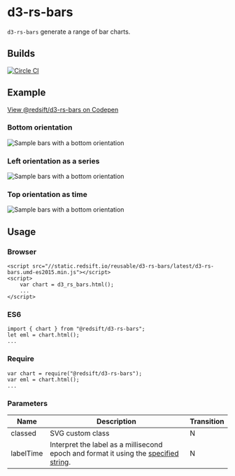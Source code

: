 # d3-rs-bars

`d3-rs-bars` generate a range of bar charts.

## Builds

[![Circle CI](https://circleci.com/gh/Redsift/d3-rs-bars.svg?style=svg)](https://circleci.com/gh/Redsift/d3-rs-bars)

## Example

[View @redsift/d3-rs-bars on Codepen](https://....)

### Bottom orientation

![Sample bars with a bottom orientation](https://bricks.redsift.io/reusable/d3-rs-bars.svg?_datum=[1,200,3100,1000]&orientation=bottom)

### Left orientation as a series

![Sample bars with a bottom orientation](https://bricks.redsift.io/reusable/d3-rs-bars.svg?_datum=[1,200,3100,1000]&orientation=left&fill=global)

### Top orientation as time

![Sample bars with a bottom orientation](https://bricks.redsift.io/reusable/d3-rs-bars.svg?_datum=[{%22v%22:1,%22l%22:1466424812000},{%22v%22:2,%22l%22:1466511212000},{%22v%22:3,%22l%22:1466597612000},{%22v%22:300.5,%22l%22:1466684012000},{%22v%22:4000,%22l%22:1466770412000},{%22v%22:40000,%22l%22:1466856812000}]&orientation=bottom&labelTime=%25a%20%25d)


## Usage

### Browser
	
	<script src="//static.redsift.io/reusable/d3-rs-bars/latest/d3-rs-bars.umd-es2015.min.js"></script>
	<script>
		var chart = d3_rs_bars.html();
		...
	</script>

### ES6

	import { chart } from "@redsift/d3-rs-bars";
	let eml = chart.html();
	...
	
### Require

	var chart = require("@redsift/d3-rs-bars");
	var eml = chart.html();
	...

### Parameters

|Name|Description|Transition|
|----|-----------|----------|
|classed|SVG custom class|N|
|labelTime|Interpret the label as a millisecond epoch and format it using the [specified string](https://github.com/d3/d3-time-format#locale_format).|N|
